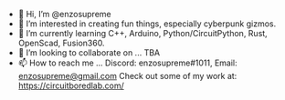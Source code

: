 - 👋 Hi, I’m @enzosupreme
- 👀 I’m interested in creating fun things, especially cyberpunk gizmos.
- 🌱 I’m currently learning C++, Arduino, Python/CircuitPython, Rust, OpenScad, Fusion360.
- 💞️ I’m looking to collaborate on ... TBA
- 📫 How to reach me ... Discord: enzosupreme#1011, Email: enzosupreme@gmail.com
Check out some of my work at: https://circuitboredlab.com/
<!---
enzosupreme/enzosupreme is a ✨ special ✨ repository because its `README.md` (this file) appears on your GitHub profile.
You can click the Preview link to take a look at your changes.
--->
